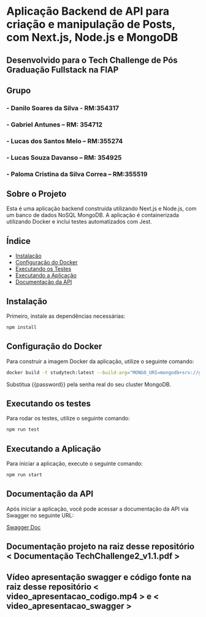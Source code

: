 # Aplicação Backend de API para criação e manipulação de Posts, com Next.js, Node.js e MongoDB
## Desenvolvido para o Tech Challenge de Pós Graduação Fullstack na FIAP

## Grupo
### - Danilo Soares da Silva - RM:354317
### - Gabriel Antunes – RM: 354712
### - Lucas dos Santos Melo – RM:355274
### - Lucas Souza Davanso – RM: 354925
### - Paloma Cristina da Silva Correa – RM:355519


## Sobre o Projeto

Esta é uma aplicação backend construída utilizando Next.js e Node.js, com um banco de dados NoSQL MongoDB. A aplicação é containerizada utilizando Docker e inclui testes automatizados com Jest.

## Índice

- [Instalação](#instalação)
- [Configuração do Docker](#configuração-do-docker)
- [Executando os Testes](#executando-os-testes)
- [Executando a Aplicação](#executando-a-aplicação)
- [Documentação da API](#documentação-da-api)


## Instalação

Primeiro, instale as dependências necessárias:

```bash
npm install
```


## Configuração do Docker

Para construir a imagem Docker da aplicação, utilize o seguinte comando:

```bash
docker build -t studytech:latest --build-arg="MONGO_URI=mongodb+srv://grupotechlpld:{{password}}@techchallengecluster.ebtg6gj.mongodb.net/" .
```
Substitua {{password}} pela senha real do seu cluster MongoDB.


## Executando os testes

Para rodar os testes, utilize o seguinte comando:

```bash
npm run test
```


## Executando a Aplicação

Para iniciar a aplicação, execute o seguinte comando:

```bash
npm run start
```


## Documentação da API

Após iniciar a aplicação, você pode acessar a documentação da API via Swagger no seguinte URL:

[Swagger Doc](http://localhost:3000/api)

## Documentação projeto na raiz desse repositório < Documentação TechChallenge2_v1.1.pdf >

## Vídeo apresentação swagger e código fonte na raiz desse repositório < video_apresentacao_codigo.mp4 > e < video_apresentacao_swagger >

